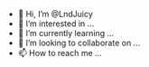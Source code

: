 - 👋 Hi, I’m @LndJuicy
- 👀 I’m interested in ...
- 🌱 I’m currently learning ...
- 💞️ I’m looking to collaborate on ...
- 📫 How to reach me ...

<!---
LndJuicy/LndJuicy is a ✨ special ✨ repository because its `README.md` (this file) appears on your GitHub profile.
You can click the Preview link to take a look at your changes.
--->
